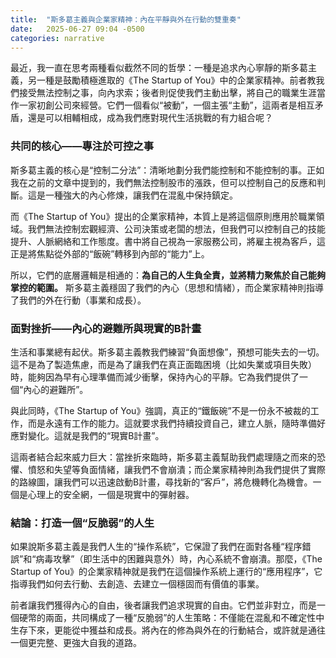 ```yaml
---
title:  "斯多葛主義與企業家精神：內在平靜與外在行動的雙重奏"
date:   2025-06-27 09:04 -0500
categories: narrative
---
```


最近，我一直在思考兩種看似截然不同的哲學：一種是追求內心寧靜的斯多葛主義，另一種是鼓勵積極進取的《The Startup of You》中的企業家精神。前者教我們接受無法控制之事，向內求索；後者則促使我們主動出擊，將自己的職業生涯當作一家初創公司來經營。它們一個看似“被動”，一個主張“主動”，這兩者是相互矛盾，還是可以相輔相成，成為我們應對現代生活挑戰的有力組合呢？

### 共同的核心——專注於可控之事
斯多葛主義的核心是“控制二分法”：清晰地劃分我們能控制和不能控制的事。正如我在之前的文章中提到的，我們無法控制股市的漲跌，但可以控制自己的反應和判斷。這是一種強大的內心修煉，讓我們在混亂中保持鎮定。

而《The Startup of You》提出的企業家精神，本質上是將這個原則應用於職業領域。我們無法控制宏觀經濟、公司決策或老闆的想法，但我們可以控制自己的技能提升、人脈網絡和工作態度。書中將自己視為一家服務公司，將雇主視為客戶，這正是將焦點從外部的“飯碗”轉移到內部的“能力”上。

所以，它們的底層邏輯是相通的：**為自己的人生負全責，並將精力聚焦於自己能夠掌控的範圍。** 斯多葛主義穩固了我們的內心（思想和情緒），而企業家精神則指導了我們的外在行動（事業和成長）。

### 面對挫折——內心的避難所與現實的B計畫
生活和事業總有起伏。斯多葛主義教我們練習“負面想像”，預想可能失去的一切。這不是為了製造焦慮，而是為了讓我們在真正面臨困境（比如失業或項目失敗）時，能夠因為早有心理準備而減少衝擊，保持內心的平靜。它為我們提供了一個“內心的避難所”。

與此同時，《The Startup of You》強調，真正的“鐵飯碗”不是一份永不被裁的工作，而是永遠有工作的能力。這就要求我們持續投資自己，建立人脈，隨時準備好應對變化。這就是我們的“現實B計畫”。

這兩者結合起來威力巨大：當挫折來臨時，斯多葛主義幫助我們處理隨之而來的恐懼、憤怒和失望等負面情緒，讓我們不會崩潰；而企業家精神則為我們提供了實際的路線圖，讓我們可以迅速啟動B計畫，尋找新的“客戶”，將危機轉化為機會。一個是心理上的安全網，一個是現實中的彈射器。

### 結論：打造一個“反脆弱”的人生
如果說斯多葛主義是我們人生的“操作系統”，它保證了我們在面對各種“程序錯誤”和“病毒攻擊”（即生活中的困難與意外）時，內心系統不會崩潰。那麼，《The Startup of You》的企業家精神就是我們在這個操作系統上運行的“應用程序”，它指導我們如何去行動、去創造、去建立一個穩固而有價值的事業。

前者讓我們獲得內心的自由，後者讓我們追求現實的自由。它們並非對立，而是一個硬幣的兩面，共同構成了一種“反脆弱”的人生策略：不僅能在混亂和不確定性中生存下來，更能從中獲益和成長。將內在的修為與外在的行動結合，或許就是通往一個更完整、更強大自我的道路。